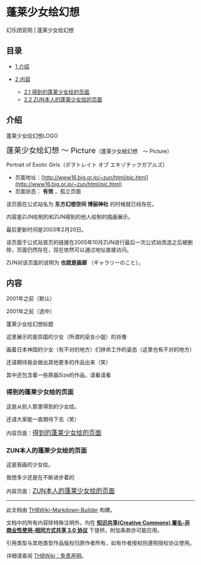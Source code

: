 # 蓬莱少女绘幻想

<!-- source html: G:\repos\THBWiki-Markdown-Builder\THBWikiMarkdown\Temp\main\7\70\ns0%3A%E8%93%AC%E8%8E%B1%E5%B0%91%E5%A5%B3%E7%BB%98%E5%B9%BB%E6%83%B3.html -->

幻乐团官网 | 蓬莱少女绘幻想

## 目录

- [1 介绍](#介绍)
- [2 内容](#内容)

  - [2.1 得到的蓬莱少女绘的页面](#得到的蓬莱少女绘的页面)
  - [2.2 ZUN本人的蓬莱少女绘的页面](#ZUN本人的蓬莱少女绘的页面)







## 介绍
[](./文件-蓬莱少女绘幻想LOGO.png.md)  [](./文件-蓬莱少女绘幻想LOGO.png.md)蓬莱少女绘幻想LOGO
  
<big><big>蓬莱少女绘幻想 ～ Picture</big></big>（蓬莱少女絵幻想　～ Picture）  

Portrait of Exotic Girls（ポヲトレイト オブ エキゾチックガアルズ）
  

- 页面地址：[http://www16.big.or.jp/~zun/html/pic.html](http://www16.big.or.jp/~zun/html/pic.html)
- 页面状态： **有效** ，孤立页面

  
该页面在公式站名为  **东方幻想空间 博丽神社** 的时候就已经存在。  

内容是ZUN绘制的和ZUN得到的他人绘制的插画展示。  

最后更新时间是2003年2月20日。  

该页面于公式站首页的链接在2005年10月ZUN进行最后一次公式站改造之后被删除，页面仍然存在，现在依然可以通过地址直接访问。
  
  
ZUN对该页面的说明为 **也就是画廊** （ギャラリーのこと）。
  

## 内容



[](./文件-蓬莱少女绘幻想标题a.png.md)

2001年之前（默认）


[](./文件-蓬莱少女绘幻想标题b.png.md)
2001年之前（选中）




[](./文件-蓬莱少女绘幻想标题.png.md)  [](./文件-蓬莱少女绘幻想标题.png.md)蓬莱少女绘幻想标题
  
这里展示的是异国的少女（所谓的巫女小姐）的肖像  

画着日本神国的少女（有不对的地方）们拼命工作的姿态（这里也有不对的地方）  

还请期待我会做出其他更多的作品出来（笑）
  
  
其中还包含着一些原画Size的作品，请看请看
  

### 得到的蓬莱少女绘的页面
  
这是从别人那里得到的少女绘。  

还请大家能一直期待下去（笑）  
  

内容页面：<big>[得到的蓬莱少女绘的页面](./蓬莱少女绘幻想-得到的蓬莱少女绘的页面.md)</big>
  

### ZUN本人的蓬莱少女绘的页面
  
这是我画的少女绘。  

我想多少还是在不断进步着的  
  

内容页面：<big>[ZUN本人的蓬莱少女绘的页面](./蓬莱少女绘幻想-ZUN本人的蓬莱少女绘的页面.md)</big>
  
  
  

  

  
  





---

此文档由 [THBWiki-Markdown-Builder](https://github.com/Delsin-Yu/THBWiki-Markdown-Builder) 构建。

文档中的所有内容除特殊注明外，均在 [**知识共享(Creative Commons) 署名-非商业性使用-相同方式共享 3.0 协议**](https://creativecommons.org/licenses/by-sa/3.0/deed.zh-hans) 下提供，附加条款亦可能应用。

引用类型与其他类型作品版权归原作者所有，如有作者授权则遵照授权协议使用。

详细请查阅 [THBWiki：免责声明](https://thbwiki.cc/THBWiki:%E5%85%8D%E8%B4%A3%E5%A3%B0%E6%98%8E)。

